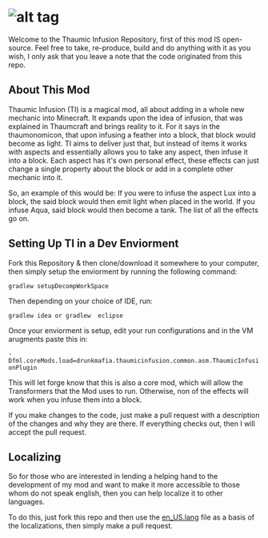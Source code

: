 ![alt tag](https://dl.dropboxusercontent.com/u/101919880/Banners/Thaumic%20Infusion.png)
===============

Welcome to the Thaumic Infusion Repository, first of this mod IS open-source. Feel free to take, re-produce, build and do anything with it as you wish, I only ask that you leave a note that the code originated from this repo.

About This Mod
--------------

Thaumic Infusion (TI) is a magical mod, all about adding in a whole new mechanic into Minecraft. It expands upon the idea of infusion, that was explained in Thaumcraft and brings reality to it. For it says in the thaumonomicon, that upon infusing a feather into a block, that block would become as light. TI aims to deliver just that, but instead of items it works with aspects and essentially allows you to take any aspect, then infuse it into a block. Each aspect has it's own personal effect, these effects can just change a single property about the block or add in a complete other mechanic into it.

So, an example of this would be: If you were to infuse the aspect Lux into a block, the said block would then emit light when placed in the world. If you infuse Aqua, said block would then become a tank. The list of all the effects go on.

Setting Up TI in a Dev Enviorment
--------------

Fork this Repository & then clone/download it somewhere to your computer, then simply setup the enviorment by running the following command:

`gradlew setupDecompWorkSpace`

Then depending on your choice of IDE, run:

`gradlew idea or gradlew  eclipse`

Once your enviorment is setup, edit your run configurations and in the VM arugments paste this in:

`-Dfml.coreMods.load=drunkmafia.thaumicinfusion.common.asm.ThaumicInfusionPlugin`

This will let forge know that this is also a core mod, which will allow the Transformers that the Mod uses to run. Otherwise, non of the effects will work when you infuse them into a block.

If you make changes to the code, just make a pull request with a description of the changes and why they are there. If everything checks out, then I will accept the pull request.

Localizing
--------------

So for those who are interested in lending a helping hand to the development of my mod and want to make it more accessible to those whom do not speak english, then you can help localize it to other languages.

To do this, just fork this repo and then use the [en_US.lang](https://github.com/TheDrunkMafia/ThaumicInfusion/blob/master/src/main/resources/assets/thaumicinfusion/lang/en_US.lang)  file as a basis of the localizations, then simply make a pull request.
